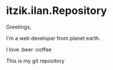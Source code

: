 # itzik.ilan.Repository

Greetings,

I'm a web developer from planet earth.

I love :beer :coffee

This is my git repository
